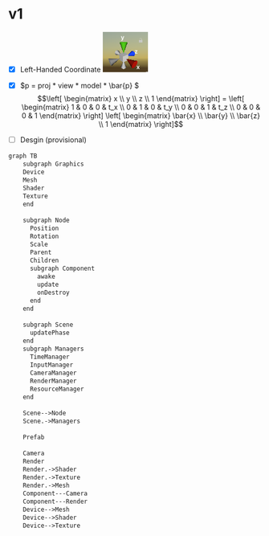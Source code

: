 # v1
  
- [x] Left-Handed Coordinate 
![Coordinate](/img/coordinate.png)

- [x] $p = proj * view * model * \bar{p} $
$$\left[ \begin{matrix}
   x \\
   y \\
   z \\
   1 
  \end{matrix}
  \right] = \left[
 \begin{matrix}
   1 & 0 & 0 & t_x \\
   0 & 1 & 0 & t_y \\
   0 & 0 & 1 & t_z \\
   0 & 0 & 0 & 1
  \end{matrix}
  \right] \left[
 \begin{matrix}
   \bar{x} \\
   \bar{y} \\
   \bar{z} \\
   1
  \end{matrix}
  \right]$$

- [ ] Desgin (provisional)
```mermaid
graph TB
    subgraph Graphics
    Device
    Mesh
    Shader
    Texture
    end
    
    subgraph Node
      Position
      Rotation
      Scale
      Parent
      Children
      subgraph Component
        awake
        update
        onDestroy
      end
    end

    subgraph Scene
      updatePhase
    end
    subgraph Managers
      TimeManager
      InputManager
      CameraManager
      RenderManager
      ResourceManager
    end

    Scene-->Node
    Scene.->Managers

    Prefab

    Camera
    Render
    Render.->Shader
    Render.->Texture
    Render.->Mesh
    Component---Camera
    Component---Render
    Device-->Mesh
    Device-->Shader
    Device-->Texture
```
